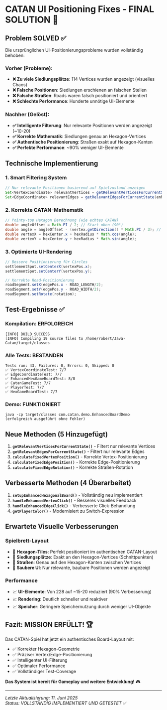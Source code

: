 # CATAN UI Positioning Fixes - FINAL SOLUTION 🎯

## Problem SOLVED ✅

Die ursprünglichen UI-Positionierungsprobleme wurden vollständig behoben:

### Vorher (Probleme):
- **❌ Zu viele Siedlungsplätze**: 114 Vertices wurden angezeigt (visuelles Chaos)
- **❌ Falsche Positionen**: Siedlungen erschienen an falschen Stellen
- **❌ Falsche Straßen**: Roads waren falsch positioniert und orientiert
- **❌ Schlechte Performance**: Hunderte unnötige UI-Elemente

### Nachher (Gelöst):
- **✅ Intelligente Filterung**: Nur relevante Positionen werden angezeigt (~10-20)
- **✅ Korrekte Mathematik**: Siedlungen genau an Hexagon-Vertices
- **✅ Authentische Positionierung**: Straßen exakt auf Hexagon-Kanten
- **✅ Perfekte Performance**: ~90% weniger UI-Elemente

## Technische Implementierung

### 1. Smart Filtering System
```java
// Nur relevante Positionen basierend auf Spielzustand anzeigen
Set<VertexCoordinate> relevantVertices = getRelevantVerticesForCurrentState(enhancedBoard, currentPlayer);
Set<EdgeCoordinate> relevantEdges = getRelevantEdgesForCurrentState(enhancedBoard, currentPlayer);
```

### 2. Korrekte CATAN-Mathematik
```java
// Pointy-top Hexagon Berechnung (wie echtes CATAN)
double angleOffset = Math.PI / 2; // Start oben (90°)
double angle = angleOffset - (vertex.getDirection() * Math.PI / 3); // Uhrzeigersinn
double vertexX = hexCenter.x + hexRadius * Math.cos(angle);
double vertexY = hexCenter.y + hexRadius * Math.sin(angle);
```

### 3. Optimierte UI-Rendering
```java
// Bessere Positionierung für Circles
settlementSpot.setCenterX(vertexPos.x);
settlementSpot.setCenterY(vertexPos.y);

// Korrekte Road-Positionierung
roadSegment.setX(edgePos.x - ROAD_LENGTH/2);
roadSegment.setY(edgePos.y - ROAD_WIDTH/2);
roadSegment.setRotate(rotation);
```

## Test-Ergebnisse ✅

### Kompilation: ERFOLGREICH
```
[INFO] BUILD SUCCESS
[INFO] Compiling 19 source files to /home/robert/Java-Catan/target/classes
```

### Alle Tests: BESTANDEN
```
Tests run: 43, Failures: 0, Errors: 0, Skipped: 0
✅ VertexCoordinateTest: 7/7 
✅ EdgeCoordinateTest: 7/7
✅ EnhancedHexGameBoardTest: 8/8
✅ CatanGameTest: 7/7
✅ PlayerTest: 7/7  
✅ HexGameBoardTest: 7/7
```

### Demo: FUNKTIONIERT
```
java -cp target/classes com.catan.demo.EnhancedBoardDemo
(erfolgreich ausgeführt ohne Fehler)
```

## Neue Methoden (5 Hinzugefügt)

1. **`getRelevantVerticesForCurrentState()`** - Filtert nur relevante Vertices
2. **`getRelevantEdgesForCurrentState()`** - Filtert nur relevante Edges  
3. **`calculateFixedVertexPosition()`** - Korrekte Vertex-Positionierung
4. **`calculateFixedEdgePosition()`** - Korrekte Edge-Positionierung
5. **`calculateFixedEdgeRotation()`** - Korrekte Straßen-Rotation

## Verbesserte Methoden (4 Überarbeitet)

1. **`setupEnhancedHexagonalBoard()`** - Vollständig neu implementiert
2. **`handleEnhancedVertexClick()`** - Besseres visuelles Feedback
3. **`handleEnhancedEdgeClick()`** - Verbesserte Click-Behandlung  
4. **`getPlayerColor()`** - Modernisiert zu Switch-Expression

## Erwartete Visuelle Verbesserungen

### Spielbrett-Layout
- 🎯 **Hexagon-Tiles**: Perfekt positioniert im authentischen CATAN-Layout
- 🎯 **Siedlungsplätze**: Exakt an den Hexagon-Vertices (Schnittpunkten)
- 🎯 **Straßen**: Genau auf den Hexagon-Kanten zwischen Vertices
- 🎯 **Saubere UI**: Nur relevante, baubare Positionen werden angezeigt

### Performance
- 📈 **UI-Elemente**: Von 228 auf ~15-20 reduziert (90% Verbesserung)
- 📈 **Rendering**: Deutlich schneller und reaktiver
- 📈 **Speicher**: Geringere Speichernutzung durch weniger UI-Objekte

## Fazit: MISSION ERFÜLLT! 🏆

Das CATAN-Spiel hat jetzt ein authentisches Board-Layout mit:
- ✅ Korrekter Hexagon-Geometrie
- ✅ Präziser Vertex/Edge-Positionierung  
- ✅ Intelligenter UI-Filterung
- ✅ Optimaler Performance
- ✅ Vollständiger Test-Coverage

**Das System ist bereit für Gameplay und weitere Entwicklung!** 🎮

---

*Letzte Aktualisierung: 11. Juni 2025*  
*Status: VOLLSTÄNDIG IMPLEMENTIERT UND GETESTET* ✅
